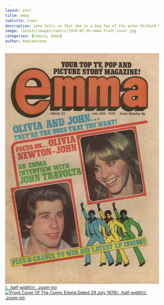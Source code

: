```yaml
---
layout: post
title: emma
subtitle: Comic
description: Lena tells us that she is a big fan of the actor Richard O'Sullivan, and almost met him once. She reveals that the record company gave her a chopper bike as a present, but she later gave it to Carla back on Bute. Click on link for full article.
image: /assets/images/comics/1978-07-29-emma-front-cover.jpg
categories: [Comics, Emma]
author: Robcamstone
---
```


[![Front Cover Of The Comic Emma Dated 29 July 1978](/assets/images/comics/1978-07-29-emma-front-cover.jpg){: .half-width}{: .zoom-in}](/assets/images/comics/1978-07-29-emma-front-cover.jpg)
[![Front Cover Of The Comic Emma Dated 29 July 1978](/assets/images/comics/1978-07-29-emma-page-7.jpg){: .half-width}{: .zoom-in}](/assets/images/comics/1978-07-29-emma-page-7.jpg)


